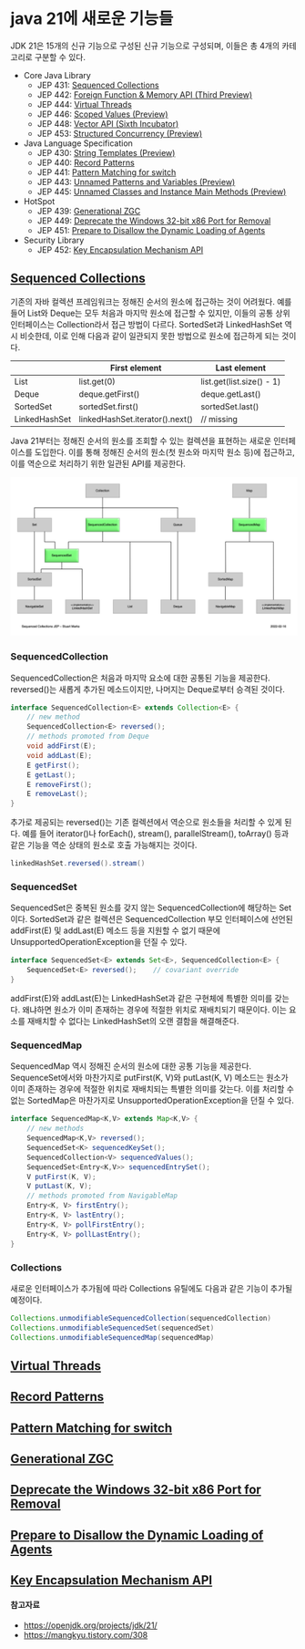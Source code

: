 # java 21에 새로운 기능들

JDK 21은 15개의 신규 기능으로 구성된 신규 기능으로 구성되며, 이들은 총 4개의 카테고리로 구분할 수 있다.

- Core Java Library
    - JEP 431: [Sequenced Collections](https://openjdk.org/jeps/431)
    - JEP 442: [Foreign Function & Memory API (Third Preview)](https://openjdk.org/jeps/442)
    - JEP 444: [Virtual Threads](https://openjdk.org/jeps/444)
    - JEP 446: [Scoped Values (Preview)](https://openjdk.org/jeps/446)
    - JEP 448: [Vector API (Sixth Incubator)](https://openjdk.org/jeps/448)
    - JEP 453: [Structured Concurrency (Preview)](https://openjdk.org/jeps/453)
- Java Language Specification
    - JEP 430: [String Templates (Preview)](https://openjdk.org/jeps/430)
    - JEP 440: [Record Patterns](https://openjdk.org/jeps/440)
    - JEP 441: [Pattern Matching for switch](https://openjdk.org/jeps/441)
    - JEP 443: [Unnamed Patterns and Variables (Preview)](https://openjdk.org/jeps/443)
    - JEP 445: [Unnamed Classes and Instance Main Methods (Preview)](https://openjdk.org/jeps/445)
- HotSpot
    - JEP 439: [Generational ZGC](https://openjdk.org/jeps/439)
    - JEP 449: [Deprecate the Windows 32-bit x86 Port for Removal](https://openjdk.org/jeps/449)
    - JEP 451: [Prepare to Disallow the Dynamic Loading of Agents](https://openjdk.org/jeps/451)
- Security Library
    - JEP 452: [Key Encapsulation Mechanism API](https://openjdk.org/jeps/452)

## [Sequenced Collections](https://openjdk.org/jeps/431)

기존의 자바 컬렉션 프레임워크는 정해진 순서의 원소에 접근하는 것이 어려웠다. 예를 들어 List와 Deque는 모두 처음과 마지막 원소에 접근할 수 있지만, 이들의 공통 상위 인터페이스는 Collection라서 접근 방법이 다르다. SortedSet과 LinkedHashSet 역시 비슷한데, 이로 인해 다음과 같이 일관되지 못한 방법으로 원소에 접근하게 되는 것이다.

| | First element | Last element |
|----|---|---|
|List | list.get(0) | list.get(list.size() - 1) |
|Deque | deque.getFirst() | deque.getLast() |
|SortedSet | sortedSet.first() | sortedSet.last() |
|LinkedHashSet | linkedHashSet.iterator().next() | // missing |

Java 21부터는 정해진 순서의 원소를 조회할 수 있는 컬렉션을 표현하는 새로운 인터페이스를 도입한다. 이를 통해 정해진 순서의 원소(첫 원소와 마지막 원소 등)에 접근하고, 이를 역순으로 처리하기 위한 일관된 API를 제공한다.

![image](../img/Sequenced%20Collections.png)

### SequencedCollection

SequencedCollection은 처음과 마지막 요소에 대한 공통된 기능을 제공한다. reversed()는 새롭게 추가된 메소드이지만, 나머지는 Deque로부터 승격된 것이다.

```java
interface SequencedCollection<E> extends Collection<E> {
    // new method
    SequencedCollection<E> reversed();
    // methods promoted from Deque
    void addFirst(E);
    void addLast(E);
    E getFirst();
    E getLast();
    E removeFirst();
    E removeLast();
}
```

추가로 제공되는 reversed()는 기존 컬렉션에서 역순으로 원소들을 처리할 수 있게 된다. 예를 들어 iterator()나 forEach(), stream(), parallelStream(), toArray() 등과 같은 기능을 역순 상태의 원소로 호출 가능해지는 것이다.

```java
linkedHashSet.reversed().stream()
```

### SequencedSet

SequencedSet은 중복된 원소를 갖지 않는 SequencedCollection에 해당하는 Set이다. SortedSet과 같은 컬렉션은 SequencedCollection 부모 인터페이스에 선언된 addFirst(E) 및 addLast(E) 메소드 등을 지원할 수 없기 때문에 UnsupportedOperationException을 던질 수 있다.

```java
interface SequencedSet<E> extends Set<E>, SequencedCollection<E> {
    SequencedSet<E> reversed();    // covariant override
}
```

addFirst(E)와 addLast(E)는 LinkedHashSet과 같은 구현체에 특별한 의미를 갖는다. 왜냐하면 원소가 이미 존재하는 경우에 적절한 위치로 재배치되기 때문이다. 이는 요소를 재배치할 수 없다는 LinkedHashSet의 오랜 결함을 해결해준다.

### SequencedMap

SequencedMap 역시 정해진 순서의 원소에 대한 공통 기능을 제공한다. SequenceSet에서와 마찬가지로 putFirst(K, V)와 putLast(K, V) 메소드는 원소가 이미 존재하는 경우에 적절한 위치로 재배치되는 특별한 의미를 갖는다. 이를 처리할 수 없는 SortedMap은 마찬가지로 UnsupportedOperationException을 던질 수 있다.

```java
interface SequencedMap<K,V> extends Map<K,V> {
    // new methods
    SequencedMap<K,V> reversed();
    SequencedSet<K> sequencedKeySet();
    SequencedCollection<V> sequencedValues();
    SequencedSet<Entry<K,V>> sequencedEntrySet();
    V putFirst(K, V);
    V putLast(K, V);
    // methods promoted from NavigableMap
    Entry<K, V> firstEntry();
    Entry<K, V> lastEntry();
    Entry<K, V> pollFirstEntry();
    Entry<K, V> pollLastEntry();
}
```

### Collections

새로운 인터페이스가 추가됨에 따라 Collections 유틸에도 다음과 같은 기능이 추가될 예정이다.

```java
Collections.unmodifiableSequencedCollection(sequencedCollection)
Collections.unmodifiableSequencedSet(sequencedSet)
Collections.unmodifiableSequencedMap(sequencedMap)
```


## [Virtual Threads](https://openjdk.org/jeps/444)

## [Record Patterns](https://openjdk.org/jeps/440)

## [Pattern Matching for switch](https://openjdk.org/jeps/441)

## [Generational ZGC](https://openjdk.org/jeps/439)

## [Deprecate the Windows 32-bit x86 Port for Removal](https://openjdk.org/jeps/449)

## [Prepare to Disallow the Dynamic Loading of Agents](https://openjdk.org/jeps/451)

## [Key Encapsulation Mechanism API](https://openjdk.org/jeps/452)

#### 참고자료
- https://openjdk.org/projects/jdk/21/
- https://mangkyu.tistory.com/308